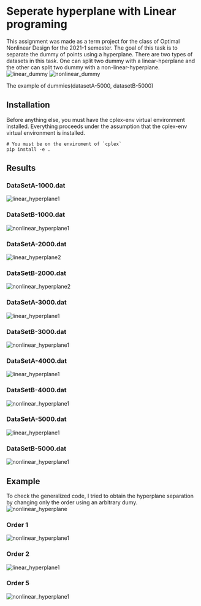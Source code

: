 # Seperate hyperplane with Linear programing
This assignment was made as a term project for the class of Optimal Nonlinear Design for the 2021-1 semester. The goal of this task is to separate the dummy of points using a hyperplane. There are two types of datasets in this task. One can split two dummy with a linear-hperplane and the other can split two dummy with a non-linear-hyperplane.
![linear_dummy](./images/Figure_1.png)
![nonlinear_dummy](./images/Figure_2.png)

The example of dummies(datasetA-5000, datasetB-5000)


## Installation
Before anything else, you must have the cplex-env virtual environment installed. Everything proceeds under the assumption that the cplex-env virtual environment is installed.

```
# You must be on the enviroment of `cplex`
pip install -e .
```

## Results
### DataSetA-1000.dat
![linear_hyperplane1](./images/Figure_3.png)
### DataSetB-1000.dat
![nonlinear_hyperplane1](./images/Figure_4.png)
### DataSetA-2000.dat
![linear_hyperplane2](./images/Figure_5.png)
### DataSetB-2000.dat
![nonlinear_hyperplane2](./images/Figure_6.png)
### DataSetA-3000.dat
![linear_hyperplane1](./images/Figure_7.png)
### DataSetB-3000.dat
![nonlinear_hyperplane1](./images/Figure_8.png)
### DataSetA-4000.dat
![linear_hyperplane1](./images/Figure_9.png)
### DataSetB-4000.dat
![nonlinear_hyperplane1](./images/Figure_10.png)
### DataSetA-5000.dat
![linear_hyperplane1](./images/Figure_11.png)
### DataSetB-5000.dat
![nonlinear_hyperplane1](./images/Figure_12.png)

## Example
To check the generalized code, I tried to obtain the hyperplane separation by changing only the order using an arbitrary dumy.
![nonlinear_hyperplane](./images/Figure_13.png)
### Order 1
![nonlinear_hyperplane1](./images/Figure_14.png)
### Order 2
![linear_hyperplane1](./images/Figure_15.png)
### Order 5
![nonlinear_hyperplane1](./images/Figure_16.png)